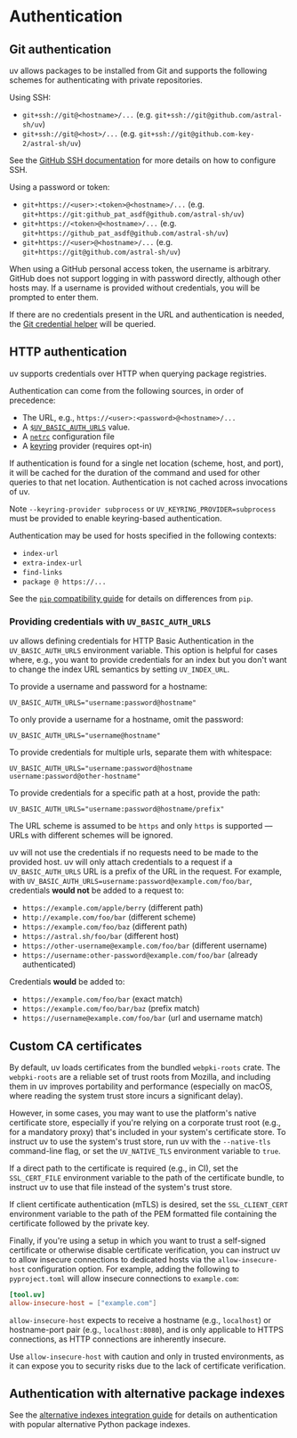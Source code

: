 # Authentication

## Git authentication

uv allows packages to be installed from Git and supports the following schemes for authenticating
with private repositories.

Using SSH:

- `git+ssh://git@<hostname>/...` (e.g. `git+ssh://git@github.com/astral-sh/uv`)
- `git+ssh://git@<host>/...` (e.g. `git+ssh://git@github.com-key-2/astral-sh/uv`)

See the
[GitHub SSH documentation](https://docs.github.com/en/authentication/connecting-to-github-with-ssh/about-ssh)
for more details on how to configure SSH.

Using a password or token:

- `git+https://<user>:<token>@<hostname>/...` (e.g.
  `git+https://git:github_pat_asdf@github.com/astral-sh/uv`)
- `git+https://<token>@<hostname>/...` (e.g. `git+https://github_pat_asdf@github.com/astral-sh/uv`)
- `git+https://<user>@<hostname>/...` (e.g. `git+https://git@github.com/astral-sh/uv`)

When using a GitHub personal access token, the username is arbitrary. GitHub does not support
logging in with password directly, although other hosts may. If a username is provided without
credentials, you will be prompted to enter them.

If there are no credentials present in the URL and authentication is needed, the
[Git credential helper](https://git-scm.com/doc/credential-helpers) will be queried.

## HTTP authentication

uv supports credentials over HTTP when querying package registries.

Authentication can come from the following sources, in order of precedence:

- The URL, e.g., `https://<user>:<password>@<hostname>/...`
- A [`$UV_BASIC_AUTH_URLS`](#providing-credentials-with-UV_BASIC_AUTH_URLS) value.
- A [`netrc`](https://everything.curl.dev/usingcurl/netrc) configuration file
- A [keyring](https://github.com/jaraco/keyring) provider (requires opt-in)

If authentication is found for a single net location (scheme, host, and port), it will be cached for
the duration of the command and used for other queries to that net location. Authentication is not
cached across invocations of uv.

Note `--keyring-provider subprocess` or `UV_KEYRING_PROVIDER=subprocess` must be provided to enable
keyring-based authentication.

Authentication may be used for hosts specified in the following contexts:

- `index-url`
- `extra-index-url`
- `find-links`
- `package @ https://...`

See the [`pip` compatibility guide](../pip/compatibility.md#registry-authentication) for details on
differences from `pip`.

### Providing credentials with `UV_BASIC_AUTH_URLS`

uv allows defining credentials for HTTP Basic Authentication in the `UV_BASIC_AUTH_URLS` environment
variable. This option is helpful for cases where, e.g., you want to provide credentials for an index
but you don't want to change the index URL semantics by setting `UV_INDEX_URL`.

To provide a username and password for a hostname:

```
UV_BASIC_AUTH_URLS="username:password@hostname"
```

To only provide a username for a hostname, omit the password:

```
UV_BASIC_AUTH_URLS="username@hostname"
```

To provide credentials for multiple urls, separate them with whitespace:

```
UV_BASIC_AUTH_URLS="username:password@hostname username:password@other-hostname"
```

To provide credentials for a specific path at a host, provide the path:

```
UV_BASIC_AUTH_URLS="username:password@hostname/prefix"
```

The URL scheme is assumed to be `https` and only `https` is supported — URLs with different schemes
will be ignored.

uv will not use the credentials if no requests need to be made to the provided host. uv will only
attach credentials to a request if a `UV_BASIC_AUTH_URLS` URL is a prefix of the URL in the request.
For example, with `UV_BASIC_AUTH_URLS=username:password@example.com/foo/bar`, credentials **would
not** be added to a request to:

- `https://example.com/apple/berry` (different path)
- `http://example.com/foo/bar` (different scheme)
- `https://example.com/foo/baz` (different path)
- `https://astral.sh/foo/bar` (different host)
- `https://other-username@example.com/foo/bar` (different username)
- `https://username:other-password@example.com/foo/bar` (already authenticated)

Credentials **would** be added to:

- `https://example.com/foo/bar` (exact match)
- `https://example.com/foo/bar/baz` (prefix match)
- `https://username@example.com/foo/bar` (url and username match)

## Custom CA certificates

By default, uv loads certificates from the bundled `webpki-roots` crate. The `webpki-roots` are a
reliable set of trust roots from Mozilla, and including them in uv improves portability and
performance (especially on macOS, where reading the system trust store incurs a significant delay).

However, in some cases, you may want to use the platform's native certificate store, especially if
you're relying on a corporate trust root (e.g., for a mandatory proxy) that's included in your
system's certificate store. To instruct uv to use the system's trust store, run uv with the
`--native-tls` command-line flag, or set the `UV_NATIVE_TLS` environment variable to `true`.

If a direct path to the certificate is required (e.g., in CI), set the `SSL_CERT_FILE` environment
variable to the path of the certificate bundle, to instruct uv to use that file instead of the
system's trust store.

If client certificate authentication (mTLS) is desired, set the `SSL_CLIENT_CERT` environment
variable to the path of the PEM formatted file containing the certificate followed by the private
key.

Finally, if you're using a setup in which you want to trust a self-signed certificate or otherwise
disable certificate verification, you can instruct uv to allow insecure connections to dedicated
hosts via the `allow-insecure-host` configuration option. For example, adding the following to
`pyproject.toml` will allow insecure connections to `example.com`:

```toml
[tool.uv]
allow-insecure-host = ["example.com"]
```

`allow-insecure-host` expects to receive a hostname (e.g., `localhost`) or hostname-port pair (e.g.,
`localhost:8080`), and is only applicable to HTTPS connections, as HTTP connections are inherently
insecure.

Use `allow-insecure-host` with caution and only in trusted environments, as it can expose you to
security risks due to the lack of certificate verification.

## Authentication with alternative package indexes

See the [alternative indexes integration guide](../guides/integration/alternative-indexes.md) for
details on authentication with popular alternative Python package indexes.
